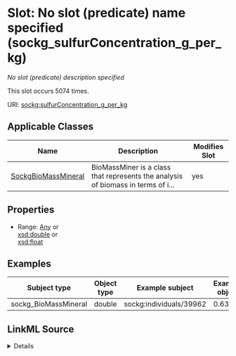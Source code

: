 

# Slot: No slot (predicate) name specified (sockg_sulfurConcentration_g_per_kg)


_No slot (predicate) description specified_






This slot occurs 5074 times.


URI: [sockg:sulfurConcentration_g_per_kg](https://idir.uta.edu/sockg-ontology/docs/sulfurConcentration_g_per_kg)



<!-- no inheritance hierarchy -->





## Applicable Classes

| Name | Description | Modifies Slot |
| --- | --- | --- |
| [SockgBioMassMineral](../classes/SockgBioMassMineral.md) | BioMassMiner is a class that represents the analysis of biomass in terms of i... |  yes  |







## Properties

* Range: [Any](../classes/Any.md)&nbsp;or&nbsp;<br />[xsd:double](http://www.w3.org/2001/XMLSchema#double)&nbsp;or&nbsp;<br />[xsd:float](http://www.w3.org/2001/XMLSchema#float)






## Examples

| Subject type | Object type | Example subject | Example object | Occurrences |
| --- | --- | --- | --- | --- |
| sockg_BioMassMineral | double | sockg:individuals/39962 | 0.63 | 5074 |




## LinkML Source

<details>

```yaml
name: sockg_sulfurConcentration_g_per_kg
annotations:
  count:
    tag: count
    value: 5074
description: No slot (predicate) description specified
title: No slot (predicate) name specified
examples:
- object:
    example_object: '0.63'
    example_object_type: double
    example_predicate: sockg:sulfurConcentration_g_per_kg
    example_subject: sockg:individuals/39962
    example_subject_type: sockg_BioMassMineral
from_schema: soc-kg
rank: 1000
domain: sockg_BioMassMineral
slot_uri: sockg:sulfurConcentration_g_per_kg
alias: sockg_sulfurConcentration_g_per_kg
domain_of:
- sockg_BioMassMineral
range: Any
any_of:
- range: double
- range: float

```
</details>